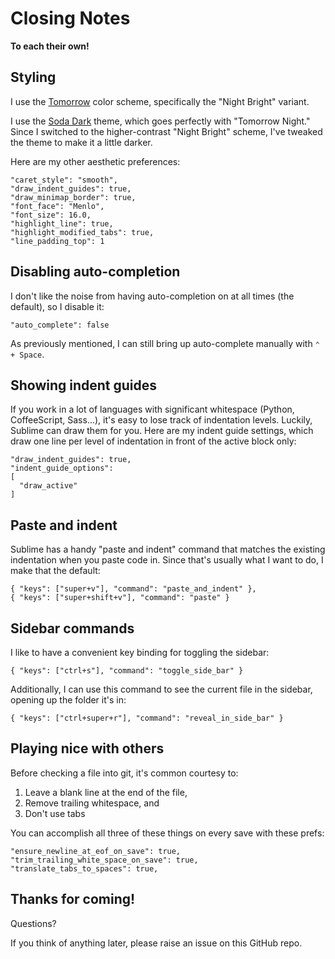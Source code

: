 # Closing Notes

**To each their own!**

## Styling

I use the [Tomorrow](https://github.com/theymaybecoders/sublime-tomorrow-theme/)
color scheme, specifically the "Night Bright" variant.

I use the [Soda Dark](https://github.com/buymeasoda/soda-theme/) theme, which
goes perfectly with "Tomorrow Night." Since I switched to the higher-contrast
"Night Bright" scheme, I've tweaked the theme to make it a little darker.

Here are my other aesthetic preferences:

    "caret_style": "smooth",
    "draw_indent_guides": true,
    "draw_minimap_border": true,
    "font_face": "Menlo",
    "font_size": 16.0,
    "highlight_line": true,
    "highlight_modified_tabs": true,
    "line_padding_top": 1

## Disabling auto-completion

I don't like the noise from having auto-completion on at all times (the
default), so I disable it:

    "auto_complete": false

As previously mentioned, I can still bring up auto-complete manually with
`⌃ + Space`.

## Showing indent guides

If you work in a lot of languages with significant whitespace (Python,
CoffeeScript, Sass...), it's easy to lose track of indentation levels. Luckily,
Sublime can draw them for you. Here are my indent guide settings, which draw
one line per level of indentation in front of the active block only:

    "draw_indent_guides": true,
    "indent_guide_options":
    [
      "draw_active"
    ]

## Paste and indent

Sublime has a handy "paste and indent" command that matches the existing
indentation when you paste code in. Since that's usually what I want to do, I
make that the default:

    { "keys": ["super+v"], "command": "paste_and_indent" },
    { "keys": ["super+shift+v"], "command": "paste" }

## Sidebar commands

I like to have a convenient key binding for toggling the sidebar:

    { "keys": ["ctrl+s"], "command": "toggle_side_bar" }

Additionally, I can use this command to see the current file in the sidebar,
opening up the folder it's in:

    { "keys": ["ctrl+super+r"], "command": "reveal_in_side_bar" }

## Playing nice with others

Before checking a file into git, it's common courtesy to:

1. Leave a blank line at the end of the file,
2. Remove trailing whitespace, and
3. Don't use tabs

You can accomplish all three of these things on every save with these prefs:

    "ensure_newline_at_eof_on_save": true,
    "trim_trailing_white_space_on_save": true,
    "translate_tabs_to_spaces": true,

## Thanks for coming!

Questions?

If you think of anything later, please raise an issue on this GitHub repo.
